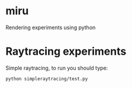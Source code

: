 # miru
Rendering experiments using python

# Raytracing experiments

Simple raytracing, to run you should type:
```bash
python simpleraytracing/test.py
```
